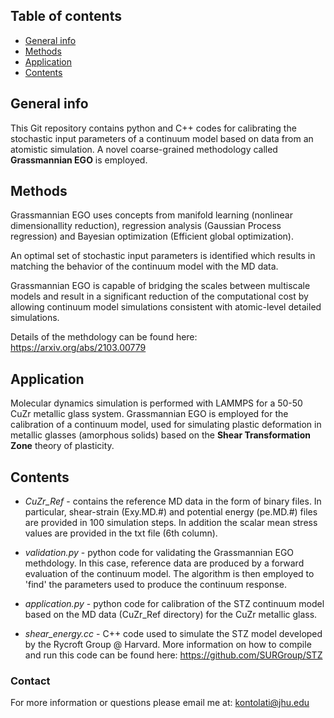 ## Table of contents
* [General info](#general-info)
* [Methods](#methods)
* [Application](#application)
* [Contents](#contents)

## General info

This Git repository contains python and C++ codes for calibrating the stochastic input parameters of a continuum model based on data from an atomistic simulation.
A novel coarse-grained methodology called **Grassmannian EGO** is employed.

## Methods
Grassmannian EGO uses concepts from manifold learning 
(nonlinear dimensionallity reduction), regression analysis (Gaussian Process regression) and Bayesian optimization (Efficient global optimization). 

An optimal set of stochastic input parameters is identified which results in matching the behavior of the continuum model with the MD data. 

Grassmannian EGO is capable of bridging the scales between multiscale models and result in a significant reduction of the computational cost by allowing 
continuum model simulations consistent with atomic-level detailed simulations.

Details of the methdology can be found here: https://arxiv.org/abs/2103.00779

## Application

Molecular dynamics simulation is performed with LAMMPS for a 50-50 CuZr metallic glass system.
Grassmannian EGO is employed for the calibration of a continuum model, used for simulating plastic deformation in metallic glasses (amorphous solids) based on 
the **Shear Transformation Zone** theory of plasticity. 
 
## Contents

* _CuZr_Ref_ - contains the reference MD data in the form of binary files. In particular, shear-strain (Exy.MD.#) and potential energy (pe.MD.#) files are provided in 
100 simulation steps. In addition the scalar mean stress values are provided in the txt file (6th column).

* _validation.py_ - python code for validating the Grassmannian EGO methdology. In this case, reference data are produced by a forward evaluation of the continuum model.
The algorithm is then employed to 'find' the parameters used to produce the continuum response.

* _application.py_ - python code for calibration of the STZ continuum model based on the MD data (CuZr_Ref directory) for the CuZr metallic glass. 

* _shear_energy.cc_ - C++ code used to simulate the STZ model developed by the Rycroft Group @ Harvard. More information on how to compile and run this code can
be found here: https://github.com/SURGroup/STZ


### Contact
For more information or questions please email me at: kontolati@jhu.edu



